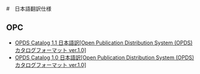 #　日本語翻訳仕様

## 

## 


## OPC

- [OPDS Catalog 1.1 日本語訳[Open Publication Distribution System (OPDS) カタログフォーマット ver.1.0]](https://kzakza.github.io/trl/opds/opds1_1_jpn.html)
- [OPDS Catalog 1.0 日本語訳[Open Publication Distribution System (OPDS) カタログフォーマット ver.1.0]](https://kzakza.github.io/trl/opds/opds1_0_jpn.html)
